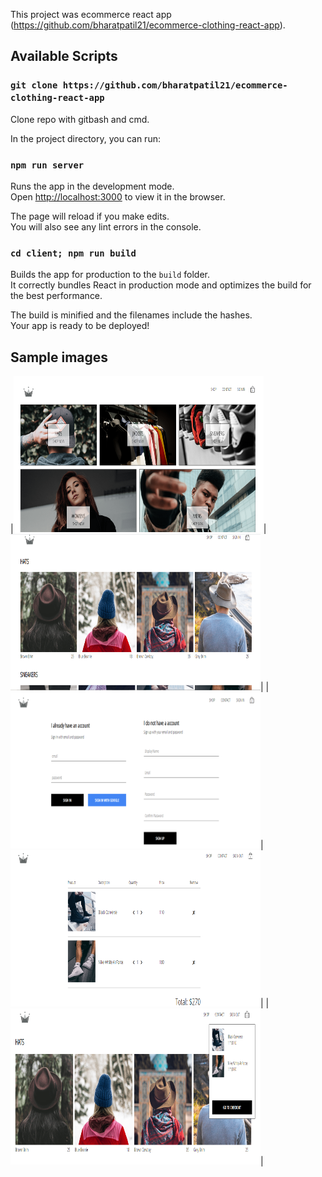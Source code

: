 This project was ecommerce react app (https://github.com/bharatpatil21/ecommerce-clothing-react-app).

## Available Scripts

### `git clone https://github.com/bharatpatil21/ecommerce-clothing-react-app`

Clone repo with gitbash and cmd.<br />

In the project directory, you can run:

### `npm run server`

Runs the app in the development mode.<br />
Open [http://localhost:3000](http://localhost:3000) to view it in the browser.

The page will reload if you make edits.<br />
You will also see any lint errors in the console.

### `cd client; npm run build`

Builds the app for production to the `build` folder.<br />
It correctly bundles React in production mode and optimizes the build for the best performance.

The build is minified and the filenames include the hashes.<br />
Your app is ready to be deployed!


## Sample images

|<img src="client/src/assets/app-image/home-page.PNG" height="250" width="400">|<img src="client/src/assets/app-image/shop-page.PNG" height="250" width="400">|
|<img src="client/src/assets/app-image/signin-page.PNG" height="250" width="400">|<img src="client/src/assets/app-image/cart-popup.PNG" height="250" width="400">|
|<img src="client/src/assets/app-image/check-out-page.PNG" height="250" width="400">|